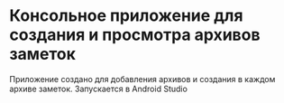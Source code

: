 # Консольное приложение для создания и просмотра архивов заметок

Приложение создано для добавления архивов и создания в каждом архиве заметок. Запускается в Android Studio
